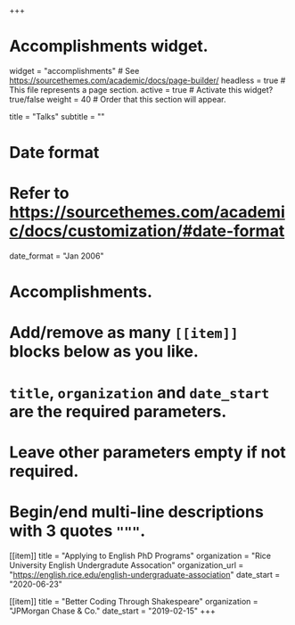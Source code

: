+++
# Accomplishments widget.
widget = "accomplishments"  # See https://sourcethemes.com/academic/docs/page-builder/
headless = true  # This file represents a page section.
active = true  # Activate this widget? true/false
weight = 40  # Order that this section will appear.

title = "Talks"
subtitle = ""

# Date format
#   Refer to https://sourcethemes.com/academic/docs/customization/#date-format
date_format = "Jan 2006"

# Accomplishments.
#   Add/remove as many `[[item]]` blocks below as you like.
#   `title`, `organization` and `date_start` are the required parameters.
#   Leave other parameters empty if not required.
#   Begin/end multi-line descriptions with 3 quotes `"""`.
  
[[item]]
  title = "Applying to English PhD Programs"
  organization = "Rice University English Undergradute Assocation"
  organization_url = "https://english.rice.edu/english-undergraduate-association"
  date_start = "2020-06-23"
  
[[item]]
  title = "Better Coding Through Shakespeare"
  organization = "JPMorgan Chase & Co."
  date_start = "2019-02-15"
+++
